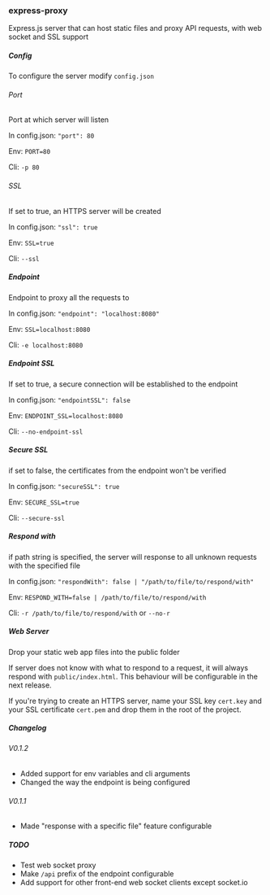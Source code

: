 ### express-proxy

Express.js server that can host static files and proxy API requests, with web socket and SSL support


##### Config

To configure the server modify `config.json`


###### Port

Port at which server will listen

In config.json: `"port": 80`

Env: `PORT=80`

Cli: `-p 80`


###### SSL

If set to true, an HTTPS server will be created

In config.json: `"ssl": true`

Env: `SSL=true`

Cli: `--ssl`


##### Endpoint

Endpoint to proxy all the requests to

In config.json: `"endpoint": "localhost:8080"`

Env: `SSL=localhost:8080`

Cli: `-e localhost:8080`


##### Endpoint SSL

If set to true, a secure connection will be established to the endpoint

In config.json: `"endpointSSL": false`

Env: `ENDPOINT_SSL=localhost:8080`

Cli: `--no-endpoint-ssl`

##### Secure SSL

if set to false, the certificates from the endpoint won't be verified

In config.json: `"secureSSL": true`

Env: `SECURE_SSL=true`

Cli: `--secure-ssl`


##### Respond with

if path string is specified, the server will response to all unknown requests with the specified file

In config.json: `"respondWith": false | "/path/to/file/to/respond/with"`

Env: `RESPOND_WITH=false | /path/to/file/to/respond/with`

Cli: `-r /path/to/file/to/respond/with` or `--no-r`


##### Web Server
Drop your static web app files into the public folder

If server does not know with what to respond to a request, it will always respond with `public/index.html`.
This behaviour will be configurable in the next release.

If you're trying to create an HTTPS server, name your SSL key `cert.key` and your SSL certificate `cert.pem` and drop them in the root of the project. 

##### Changelog

###### V0.1.2

- Added support for env variables and cli arguments
- Changed the way the endpoint is being configured

###### V0.1.1

- Made "response with a specific file" feature configurable

##### TODO

- Test web socket proxy 
- Make `/api` prefix of the endpoint configurable
- Add support for other front-end web socket clients except socket.io